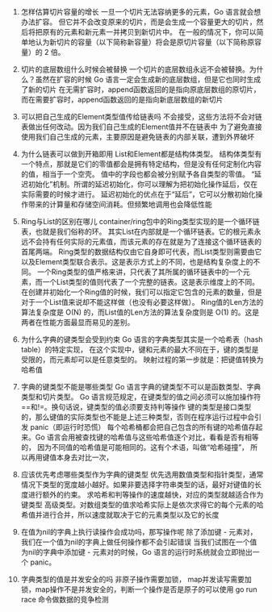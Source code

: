 1. 怎样估算切片容量的增长
一旦一个切片无法容纳更多的元素，Go 语言就会想办法扩容。
但它并不会改变原来的切片，而是会生成一个容量更大的切片，然后将把原有的元素和新元素一并拷贝到新切片中。
在一般的情况下，你可以简单地认为新切片的容量（以下简称新容量）将会是原切片容量（以下简称原容量）的 2 倍。
2. 切片的底层数组什么时候会被替换
一个切片的底层数组永远不会被替换。为什么？虽然在扩容的时候 Go 语言一定会生成新的底层数组，但是它也同时生成了新的切片
在无需扩容时，append函数返回的是指向原底层数组的原切片，而在需要扩容时，append函数返回的是指向新底层数组的新切片
3. 可以把自己生成的Element类型值传给链表吗
不会接受，这些方法将不会对链表做出任何改动。因为我们自己生成的Element值并不在链表中
为了避免直接使用我们自己生成的元素，主要原因是避免链表的内部关联，遭到外界破坏
4. 为什么链表可以做到开箱即用
List和Element都是结构体类型。
结构体类型有一个特点，那就是它们的零值都会是拥有特定结构，但是没有任何定制化内容的值，相当于一个空壳。
值中的字段也都会被分别赋予各自类型的零值。
“延迟初始化”机制。所谓的延迟初始化，你可以理解为把初始化操作延后，仅在实际需要的时候才进行。
延迟初始化的优点在于“延后”，它可以分散初始化操作带来的计算量和存储空间消耗。但频繁地调用也会降低性能
5. Ring与List的区别在哪儿
container/ring包中的Ring类型实现的是一个循环链表，也就是我们俗称的环。
其实List在内部就是一个循环链表。它的根元素永远不会持有任何实际的元素值，而该元素的存在就是为了连接这个循环链表的首尾两端。
Ring类型的数据结构仅由它自身即可代表，而List类型则需要由它以及Element类型联合表示。这是表示方式上的不同，也是结构复杂度上的不同。
一个Ring类型的值严格来讲，只代表了其所属的循环链表中的一个元素，而一个List类型的值则代表了一个完整的链表。这是表示维度上的不同。
在创建并初始化一个Ring值的时候，我们可以指定它包含的元素的数量，但是对于一个List值来说却不能这样做（也没有必要这样做）。
Ring值的Len方法的算法复杂度是 O(N) 的，而List值的Len方法的算法复杂度则是 O(1) 的。这是两者在性能方面最显而易见的差别。

6. 为什么字典的键类型会受到约束
Go 语言的字典类型其实是一个哈希表（hash table）的特定实现，
在这个实现中，键和元素的最大不同在于，键的类型是受限的，而元素却可以是任意类型的。
映射过程的第一步就是：把键值转换为哈希值
7. 字典的键类型不能是哪些类型
Go 语言字典的键类型不可以是函数类型、字典类型和切片类型。
Go 语言规范规定，在键类型的值之间必须可以施加操作符==和!=。换句话说，键类型的值必须要支持判等操作
键的类型是接口类型的，那么键值的实际类型也不能是上述三种类型，否则在程序运行过程中会引发 panic（即运行时恐慌）
每个哈希桶都会把自己包含的所有键的哈希值存起来。Go 语言会用被查找键的哈希值与这些哈希值逐个对比，看看是否有相等的，
因为不同值的哈希值是可能相同的。这有个术语，叫做“哈希碰撞”， 所以再用键值本身去对比一次， 
8. 应该优先考虑哪些类型作为字典的键类型
优先选用数值类型和指针类型，通常情况下类型的宽度越小越好。如果非要选择字符串类型的话，最好对键值的长度进行额外的约束。
求哈希和判等操作的速度越快，对应的类型就越适合作为键类型
高级类型。对数组类型的值求哈希实际上是依次求得它的每个元素的哈希值并进行合并，所以速度就取决于它的元素类型以及它的长度
9. 在值为nil的字典上执行读操作会成功吗，那写操作呢
除了添加键 - 元素对，我们在一个值为nil的字典上做任何操作都不会引起错误
当我们试图在一个值为nil的字典中添加键 - 元素对的时候，Go 语言的运行时系统就会立即抛出一个 panic。
10. 字典类型的值是并发安全的吗
非原子操作需要加锁， map并发读写需要加锁，map操作不是并发安全的，判断一个操作是否是原子的可以使用 go run race 命令做数据的竞争检测